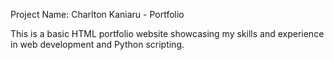 Project Name: Charlton Kaniaru - Portfolio

This is a basic HTML portfolio website showcasing my skills and experience in web development and Python scripting.
 
